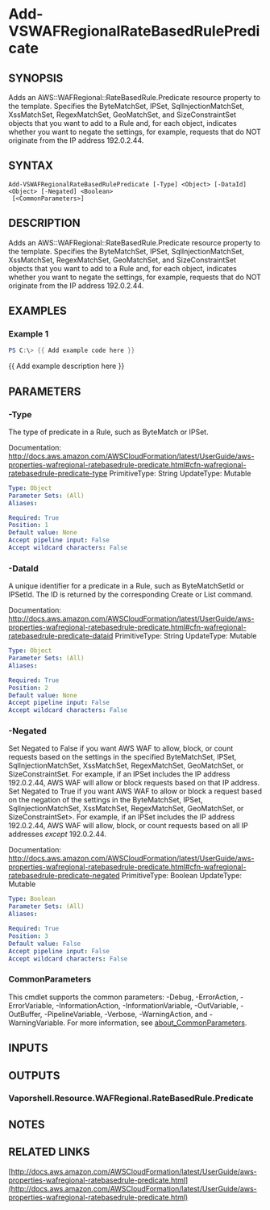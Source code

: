 # Add-VSWAFRegionalRateBasedRulePredicate

## SYNOPSIS
Adds an AWS::WAFRegional::RateBasedRule.Predicate resource property to the template.
Specifies the ByteMatchSet, IPSet, SqlInjectionMatchSet, XssMatchSet, RegexMatchSet, GeoMatchSet, and SizeConstraintSet objects that you want to add to a Rule and, for each object, indicates whether you want to negate the settings, for example, requests that do NOT originate from the IP address 192.0.2.44.

## SYNTAX

```
Add-VSWAFRegionalRateBasedRulePredicate [-Type] <Object> [-DataId] <Object> [-Negated] <Boolean>
 [<CommonParameters>]
```

## DESCRIPTION
Adds an AWS::WAFRegional::RateBasedRule.Predicate resource property to the template.
Specifies the ByteMatchSet, IPSet, SqlInjectionMatchSet, XssMatchSet, RegexMatchSet, GeoMatchSet, and SizeConstraintSet objects that you want to add to a Rule and, for each object, indicates whether you want to negate the settings, for example, requests that do NOT originate from the IP address 192.0.2.44.

## EXAMPLES

### Example 1
```powershell
PS C:\> {{ Add example code here }}
```

{{ Add example description here }}

## PARAMETERS

### -Type
The type of predicate in a Rule, such as ByteMatch or IPSet.

Documentation: http://docs.aws.amazon.com/AWSCloudFormation/latest/UserGuide/aws-properties-wafregional-ratebasedrule-predicate.html#cfn-wafregional-ratebasedrule-predicate-type
PrimitiveType: String
UpdateType: Mutable

```yaml
Type: Object
Parameter Sets: (All)
Aliases:

Required: True
Position: 1
Default value: None
Accept pipeline input: False
Accept wildcard characters: False
```

### -DataId
A unique identifier for a predicate in a Rule, such as ByteMatchSetId or IPSetId.
The ID is returned by the corresponding Create or List command.

Documentation: http://docs.aws.amazon.com/AWSCloudFormation/latest/UserGuide/aws-properties-wafregional-ratebasedrule-predicate.html#cfn-wafregional-ratebasedrule-predicate-dataid
PrimitiveType: String
UpdateType: Mutable

```yaml
Type: Object
Parameter Sets: (All)
Aliases:

Required: True
Position: 2
Default value: None
Accept pipeline input: False
Accept wildcard characters: False
```

### -Negated
Set Negated to False if you want AWS WAF to allow, block, or count requests based on the settings in the specified ByteMatchSet, IPSet, SqlInjectionMatchSet, XssMatchSet, RegexMatchSet, GeoMatchSet, or SizeConstraintSet.
For example, if an IPSet includes the IP address 192.0.2.44, AWS WAF will allow or block requests based on that IP address.
Set Negated to True if you want AWS WAF to allow or block a request based on the negation of the settings in the ByteMatchSet, IPSet, SqlInjectionMatchSet, XssMatchSet, RegexMatchSet, GeoMatchSet, or SizeConstraintSet\>.
For example, if an IPSet includes the IP address 192.0.2.44, AWS WAF will allow, block, or count requests based on all IP addresses *except* 192.0.2.44.

Documentation: http://docs.aws.amazon.com/AWSCloudFormation/latest/UserGuide/aws-properties-wafregional-ratebasedrule-predicate.html#cfn-wafregional-ratebasedrule-predicate-negated
PrimitiveType: Boolean
UpdateType: Mutable

```yaml
Type: Boolean
Parameter Sets: (All)
Aliases:

Required: True
Position: 3
Default value: False
Accept pipeline input: False
Accept wildcard characters: False
```

### CommonParameters
This cmdlet supports the common parameters: -Debug, -ErrorAction, -ErrorVariable, -InformationAction, -InformationVariable, -OutVariable, -OutBuffer, -PipelineVariable, -Verbose, -WarningAction, and -WarningVariable. For more information, see [about_CommonParameters](http://go.microsoft.com/fwlink/?LinkID=113216).

## INPUTS

## OUTPUTS

### Vaporshell.Resource.WAFRegional.RateBasedRule.Predicate
## NOTES

## RELATED LINKS

[http://docs.aws.amazon.com/AWSCloudFormation/latest/UserGuide/aws-properties-wafregional-ratebasedrule-predicate.html](http://docs.aws.amazon.com/AWSCloudFormation/latest/UserGuide/aws-properties-wafregional-ratebasedrule-predicate.html)


